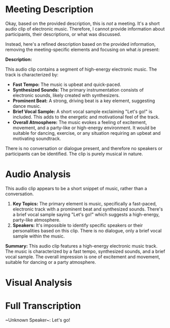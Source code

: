 # Meeting Description

Okay, based on the provided description, this is *not* a meeting. It's a short audio clip of electronic music. Therefore, I cannot provide information about participants, their descriptions, or what was discussed.

Instead, here's a refined description based on the provided information, removing the meeting-specific elements and focusing on what *is* present:

**Description:**

This audio clip contains a segment of high-energy electronic music. The track is characterized by:

*   **Fast Tempo:** The music is upbeat and quick-paced.
*   **Synthesized Sounds:** The primary instrumentation consists of electronic sounds, likely created with synthesizers.
*   **Prominent Beat:** A strong, driving beat is a key element, suggesting dance music.
*   **Brief Vocal Sample:** A short vocal sample exclaiming "Let's go!" is included. This adds to the energetic and motivational feel of the track.
*   **Overall Atmosphere:** The music evokes a feeling of excitement, movement, and a party-like or high-energy environment. It would be suitable for dancing, exercise, or any situation requiring an upbeat and motivating soundtrack.

There is no conversation or dialogue present, and therefore no speakers or participants can be identified. The clip is purely musical in nature.



# Audio Analysis

This audio clip appears to be a short snippet of music, rather than a conversation. 

1.  **Key Topics:** The primary element is music, specifically a fast-paced, electronic track with a prominent beat and synthesized sounds. There's a brief vocal sample saying "Let's go!" which suggests a high-energy, party-like atmosphere.
2.  **Speakers:** It's impossible to identify specific speakers or their personalities based on this clip. There is no dialogue, only a brief vocal sample within the music.

**Summary:** This audio clip features a high-energy electronic music track. The music is characterized by a fast tempo, synthesized sounds, and a brief vocal sample. The overall impression is one of excitement and movement, suitable for dancing or a party atmosphere.



# Visual Analysis




# Full Transcription

~Unknown Speaker~: Let's go!